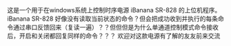 这是一个用于在windows系统上控制时序电源 iBanana SR-828 的上位机程序。
iBanana SR-828 好像没有读取当前状态的命令？但会把成功收到并执行的每条命令通过串口反馈回来（复读一遍）？？但但但是为什么单通道控制模式命令接收后，开启和关闭都回复同样的命令？？？
欢迎对这款电源有了解的友友前来交流
